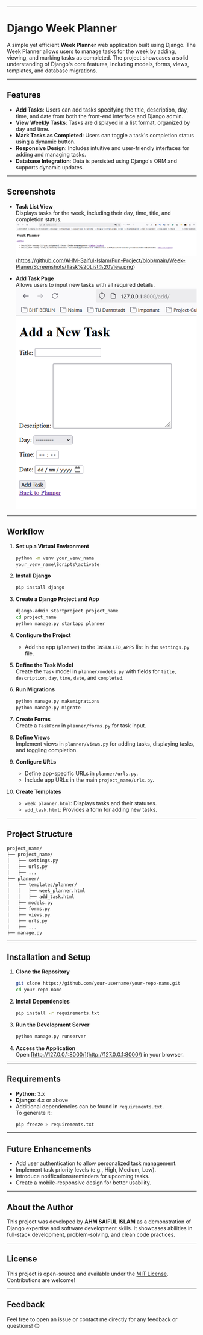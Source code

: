 

---

# Django Week Planner

A simple yet efficient **Week Planner** web application built using Django. The Week Planner allows users to manage tasks for the week by adding, viewing, and marking tasks as completed. The project showcases a solid understanding of Django's core features, including models, forms, views, templates, and database migrations.

---

## Features

- **Add Tasks**: Users can add tasks specifying the title, description, day, time, and date from both the front-end interface and Django admin.
- **View Weekly Tasks**: Tasks are displayed in a list format, organized by day and time.
- **Mark Tasks as Completed**: Users can toggle a task's completion status using a dynamic button.
- **Responsive Design**: Includes intuitive and user-friendly interfaces for adding and managing tasks.
- **Database Integration**: Data is persisted using Django's ORM and supports dynamic updates.

---

## Screenshots

- **Task List View**  
  Displays tasks for the week, including their day, time, title, and completion status.  
  ![Task List Screenshot](https://github.com/AHM-Saiful-Islam/Fun-Project/blob/main/Week-Planer/Screenshots/Task%20List%20View%202.png)(https://github.com/AHM-Saiful-Islam/Fun-Project/blob/main/Week-Planer/Screenshots/Task%20List%20View.png)

- **Add Task Page**  
  Allows users to input new tasks with all required details.  
  ![Add Task Screenshot](https://github.com/AHM-Saiful-Islam/Fun-Project/blob/main/Week-Planer/Screenshots/Add%20Task%20Page.png)

---

## Workflow

1. **Set up a Virtual Environment**  
   ```bash
   python -m venv your_venv_name
   your_venv_name\Scripts\activate
   ```

2. **Install Django**  
   ```bash
   pip install django
   ```

3. **Create a Django Project and App**  
   ```bash
   django-admin startproject project_name
   cd project_name
   python manage.py startapp planner
   ```

4. **Configure the Project**  
   - Add the app (`planner`) to the `INSTALLED_APPS` list in the `settings.py` file.

5. **Define the Task Model**  
   Create the `Task` model in `planner/models.py` with fields for `title`, `description`, `day`, `time`, `date`, and `completed`.

6. **Run Migrations**  
   ```bash
   python manage.py makemigrations
   python manage.py migrate
   ```

7. **Create Forms**  
   Create a `TaskForm` in `planner/forms.py` for task input.

8. **Define Views**  
   Implement views in `planner/views.py` for adding tasks, displaying tasks, and toggling completion.

9. **Configure URLs**  
   - Define app-specific URLs in `planner/urls.py`.
   - Include app URLs in the main `project_name/urls.py`.

10. **Create Templates**  
    - `week_planner.html`: Displays tasks and their statuses.
    - `add_task.html`: Provides a form for adding new tasks.

---

## Project Structure

```plaintext
project_name/
├── project_name/
│   ├── settings.py
│   ├── urls.py
│   ├── ...
├── planner/
│   ├── templates/planner/
│   │   ├── week_planner.html
│   │   ├── add_task.html
│   ├── models.py
│   ├── forms.py
│   ├── views.py
│   ├── urls.py
│   ├── ...
├── manage.py
```

---

## Installation and Setup

1. **Clone the Repository**  
   ```bash
   git clone https://github.com/your-username/your-repo-name.git
   cd your-repo-name
   ```

2. **Install Dependencies**  
   ```bash
   pip install -r requirements.txt
   ```

3. **Run the Development Server**  
   ```bash
   python manage.py runserver
   ```

4. **Access the Application**  
   Open [http://127.0.0.1:8000/](http://127.0.0.1:8000/) in your browser.

---

## Requirements

- **Python**: 3.x
- **Django**: 4.x or above
- Additional dependencies can be found in `requirements.txt`.  
  To generate it:
  ```bash
  pip freeze > requirements.txt
  ```

---

## Future Enhancements

- Add user authentication to allow personalized task management.
- Implement task priority levels (e.g., High, Medium, Low).
- Introduce notifications/reminders for upcoming tasks.
- Create a mobile-responsive design for better usability.

---

## About the Author

This project was developed by **AHM SAIFUL ISLAM** as a demonstration of Django expertise and software development skills. It showcases abilities in full-stack development, problem-solving, and clean code practices.

---

## License

This project is open-source and available under the [MIT License](LICENSE). Contributions are welcome!

---

## Feedback

Feel free to open an issue or contact me directly for any feedback or questions! 😊
